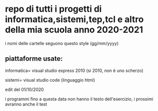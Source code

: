 # repo di tutti i progetti di informatica,sistemi,tep,tcl e altro della mia scuola anno 2020-2021

i nomi delle cartelle seguono questo style (gg/mm/yyyy)


## piattaforme usate:
informatica= visual studio express 2010 (si 2010, non è uno scherzo)


sistemi= visual studio code (linguaggio html)


edit del 01/10/2020

i programmi fino  a questa data non hanno il testo dell'esercizio, i prossimi avranno anche il test
